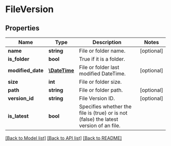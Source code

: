 # FileVersion

## Properties
Name | Type | Description | Notes
------------ | ------------- | ------------- | -------------
**name** | **string** | File or folder name. | [optional] 
**is_folder** | **bool** | True if it is a folder. | 
**modified_date** | [**\DateTime**](\DateTime.md) | File or folder last modified DateTime. | [optional] 
**size** | **int** | File or folder size. | 
**path** | **string** | File or folder path. | [optional] 
**version_id** | **string** | File Version ID. | [optional] 
**is_latest** | **bool** | Specifies whether the file is (true) or is not (false) the latest version of an file. | 

[[Back to Model list]](../../README.md#documentation-for-models) [[Back to API list]](../../README.md#documentation-for-api-endpoints) [[Back to README]](../../README.md)


